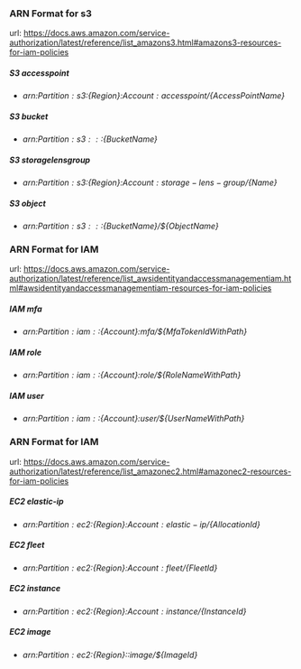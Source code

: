 ### ARN Format for s3
url: https://docs.aws.amazon.com/service-authorization/latest/reference/list_amazons3.html#amazons3-resources-for-iam-policies

#####  S3 accesspoint
- *arn:${Partition}:s3:${Region}:${Account}:accesspoint/${AccessPointName}*

##### S3 bucket
- *arn:${Partition}:s3:::${BucketName}*

##### S3 storagelensgroup
- *arn:${Partition}:s3:${Region}:${Account}:storage-lens-group/${Name}*
 
##### S3 object
- *arn:${Partition}:s3:::${BucketName}/${ObjectName}*


### ARN Format for IAM
url: https://docs.aws.amazon.com/service-authorization/latest/reference/list_awsidentityandaccessmanagementiam.html#awsidentityandaccessmanagementiam-resources-for-iam-policies

##### IAM mfa
- *arn:${Partition}:iam::${Account}:mfa/${MfaTokenIdWithPath}*

##### IAM role
- *arn:${Partition}:iam::${Account}:role/${RoleNameWithPath}*

##### IAM user
- *arn:${Partition}:iam::${Account}:user/${UserNameWithPath}*

### ARN Format for IAM
url: https://docs.aws.amazon.com/service-authorization/latest/reference/list_amazonec2.html#amazonec2-resources-for-iam-policies

##### EC2 elastic-ip
- *arn:${Partition}:ec2:${Region}:${Account}:elastic-ip/${AllocationId}*

##### EC2 fleet
- *arn:${Partition}:ec2:${Region}:${Account}:fleet/${FleetId}*

##### EC2 instance
- *arn:${Partition}:ec2:${Region}:${Account}:instance/${InstanceId}*

##### EC2 image
- *arn:${Partition}:ec2:${Region}::image/${ImageId}*
